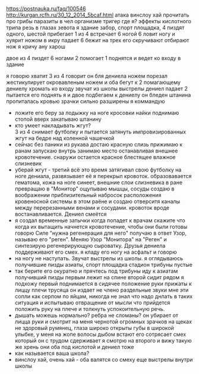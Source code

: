 


https://postnauka.ru/faq/100546
http://kurgan.rcfh.ru/30_12_2014_5bcaf.html
атака винслоу хай
прочитать про грибы паразиты в чел организме
тригер
где я? эффекты кислотного трипа резь в глазах зевота
я здание забор, спорт площадка, 4 пиздят одного, шестой прибегает 1 из 4 встречает 6 ногой 6 ловит ногу и хуярит ножом в икру  падает 6 бежит на трех его скручивают отбирают нож 
я кричу ану харош 



двое из 4 пиздят 6 ногами
2 помогает 1 поднятся и ведет ко входу в здание

я говорю хватит 
3 из 4 говорит он бля дениела ножем порезал жестикулирует окровавленым ножем
и оба бегут к 2 помагающему дениелу хромать ко входу
звучат из школы выстрелы дениел падает 2 пытается его поднять я и двое подбегаем к дениелу он бледен штанина пропиталась кровью зрачки сильно разширены
я коммандую
- ложите его
беру за лодыжку на ноге кросовки найки
поднимаю стопой вверх закатываю штанину
- кто умеет накладывать жгут?  
3 из 4 снимает футболку и пытается затянуть импровизированных жгут на бедре над коленной чашечкой
- сейчас без паники
из рукава достаю красную слизь
прижимаю к ранам запускаю внутрь занимаю место останавливая внешнее кровотечение. снаружи остается красное блестящее влажное слизневик
- уберай жгут - третий всё это время затягивал свою футболку на ноге дениала, развязывает её 
я перекрыл кровоток. образовавается гематома, кожа на ноге синеет, внешние слои слизневика в ране превращаю в "Монитор" ощупываю мышцы, сосуды создаю в воображении приблизительный набросок расположения кровеносной системы в этом раёне и создаю отверситя каналы между перерезанными венами и сосудами. кровоток вроде востанавливается. Дениел смеётся
- я создал временные затычки когда попадет к врачам скажите что когда их вытащить начнется кровотечение, чтобы они были готовы
говорю Силе "нужна регенерация для него" получаю в ответ Узор, называю его "реген".  Меняю Узор "Монитора" на "Реген" и синтезирую регенерирующую сыроватку. Друзья дениела поддерживают его смех.
я кладу его ногу на асфальт и говорю 
- на ногу не наступать. 
Звучат выстрелы из школы. 
я оглядываюсь
получившие пизды азиаты, спорт площадка стадион трибуны пустые
- так берите его окуратно и прячтесь под трибуны
иду к азиатам 
получивший пизды первым лежит на спине
второй сидит рядом
я подхожу 
первый поднимается в сидячее положение руки прижаты к лиццу плечи трусяца он издает не члено раздельные звуки
мне эти сопли как серпом по яйцам, никогда не знал что надо днлать в таких ситуация и испытываю отвращение от мысли что прийдется положить руку на плече и толкнуть успокоительную речь.
- дышать можешь нормально? ребра не сломаны? 
он убирает от лицца руки и смотрит на меня чернотой огромных зрачков
на щеках не здоровый румянец, глаза широко открыты
губы в широкой улыбке, 
у меня на жопе волосы дыбом встают
его сотрясает смех который он с трудом сдерживает я смотрю на второго и вижу такую же хрень они оба под кислотой и дениел тоже 
- как называется ваша школа?
- винслоу хай, очень хай - оба валятся со смеху
еще выстрелы внутри школы
